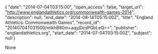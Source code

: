 {
  "date": "2014-07-04T03:15:00", 
  "open_access": false, 
  "target_url": "http://www.englandathletics.org/commonwealth-games-2014", 
  "description": null, 
  "end_date": "2014-08-14T05:15:00Z", 
  "title": "England Athletics: Commonwealth Games", 
  "record_id": "20140704T031500/mIkhB80m+aqyjDcsPGbLeQ==", 
  "publisher": "englandathletics.org", 
  "start_date": "2014-07-04T03:15:00Z", 
  "subject": null
}

None